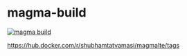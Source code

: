 # magma-build

[![magma build](https://github.com/ShubhamTatvamasi/magma-build/actions/workflows/magma-build.yml/badge.svg)](https://github.com/ShubhamTatvamasi/magma-build/actions/workflows/magma-build.yml)

https://hub.docker.com/r/shubhamtatvamasi/magmalte/tags

